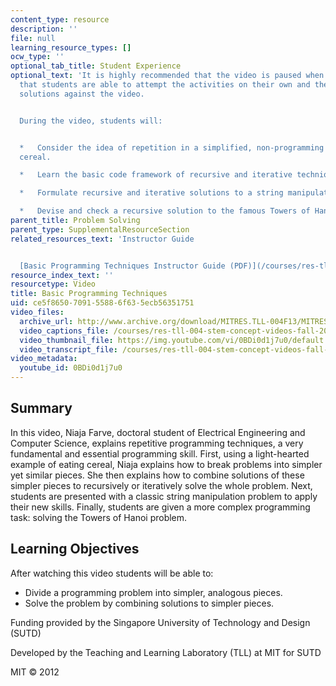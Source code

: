 ```yaml
---
content_type: resource
description: ''
file: null
learning_resource_types: []
ocw_type: ''
optional_tab_title: Student Experience
optional_text: 'It is highly recommended that the video is paused when prompted so
  that students are able to attempt the activities on their own and then check their
  solutions against the video.


  During the video, students will:


  *   Consider the idea of repetition in a simplified, non-programming example: eating
  cereal.

  *   Learn the basic code framework of recursive and iterative techniques.

  *   Formulate recursive and iterative solutions to a string manipulation example.

  *   Devise and check a recursive solution to the famous Towers of Hanoi problem.'
parent_title: Problem Solving
parent_type: SupplementalResourceSection
related_resources_text: 'Instructor Guide


  [Basic Programming Techniques Instructor Guide (PDF)](/courses/res-tll-004-stem-concept-videos-fall-2013/resources/mitres_tll-004f13_basguide)'
resource_index_text: ''
resourcetype: Video
title: Basic Programming Techniques
uid: ce5f8650-7091-5588-6f63-5ecb56351751
video_files:
  archive_url: http://www.archive.org/download/MITRES.TLL-004F13/MITRES_TLL-004F13_basic_programming_300k.mp4
  video_captions_file: /courses/res-tll-004-stem-concept-videos-fall-2013/62384e56829350fb81b53b1bf54ec5e2_0BDi0d1j7u0.vtt
  video_thumbnail_file: https://img.youtube.com/vi/0BDi0d1j7u0/default.jpg
  video_transcript_file: /courses/res-tll-004-stem-concept-videos-fall-2013/f3aaeea5d583ec852dcfdbebd80e0e5c_0BDi0d1j7u0.pdf
video_metadata:
  youtube_id: 0BDi0d1j7u0
---
```


Summary
-------

In this video, Niaja Farve, doctoral student of Electrical Engineering and Computer Science, explains repetitive programming techniques, a very fundamental and essential programming skill. First, using a light-hearted example of eating cereal, Niaja explains how to break problems into simpler yet similar pieces. She then explains how to combine solutions of these simpler pieces to recursively or iteratively solve the whole problem. Next, students are presented with a classic string manipulation problem to apply their new skills. Finally, students are given a more complex programming task: solving the Towers of Hanoi problem.

Learning Objectives
-------------------

After watching this video students will be able to:

*   Divide a programming problem into simpler, analogous pieces.
*   Solve the problem by combining solutions to simpler pieces.

Funding provided by the Singapore University of Technology and Design (SUTD)

Developed by the Teaching and Learning Laboratory (TLL) at MIT for SUTD

MIT © 2012